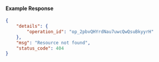 <!-- Code generated for API Clients. DO NOT EDIT. -->

#### Example Response

```json
{
	"details": {
		"operation_id": "op_2pbvQHYrdNau7uwcQwQsuBkyyrH"
	},
	"msg": "Resource not found",
	"status_code": 404
}
```
